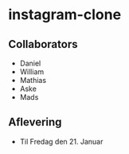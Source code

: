 # instagram-clone

## Collaborators

- Daniel
- William
- Mathias
- Aske
- Mads

## Aflevering

- Til Fredag den 21. Januar